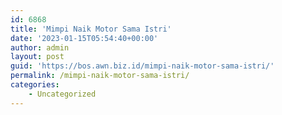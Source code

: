 ```yaml
---
id: 6868
title: 'Mimpi Naik Motor Sama Istri'
date: '2023-01-15T05:54:40+00:00'
author: admin
layout: post
guid: 'https://bos.awn.biz.id/mimpi-naik-motor-sama-istri/'
permalink: /mimpi-naik-motor-sama-istri/
categories:
    - Uncategorized
---
```


